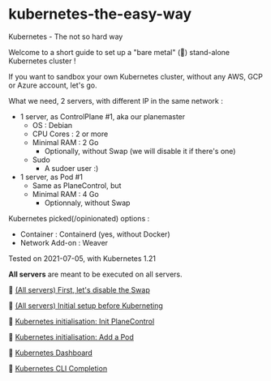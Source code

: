 # kubernetes-the-easy-way

Kubernetes - The not so hard way

Welcome to a short guide to set up a "bare metal" (:metal:) stand-alone Kubernetes cluster !

If you want to sandbox your own Kubernetes cluster, without any AWS, GCP or Azure account, let's go.

What we need, 2 servers, with different IP in the same network :
 * 1 server, as ControlPlane #1, aka our planemaster
   * OS : Debian
   * CPU Cores : 2 or more
   * Minimal RAM : 2 Go
     * Optionally, without Swap (we will disable it if there's one)
   * Sudo
     * A sudoer user :)
 * 1 server, as Pod #1
   * Same as PlaneControl, but
   * Minimal RAM : 4 Go
     * Optionnaly, without Swap

Kubernetes picked(/opinionated) options :
 * Container : Containerd (yes, without Docker)
 * Network Add-on : Weaver

Tested on 2021-07-05, with Kubernetes 1.21

**All servers** are meant to be executed on all servers.

:footprints: [(All servers) First, let's disable the Swap](00_InitialSteps_All_DisableSwap.md)

:footprints: [(All servers) Initial setup before Kuberneting](01_InitialSteps_All_Install.md)

:footprints: [Kubernetes initialisation: Init PlaneControl](02_Kubernetes_Init.md)

:footprints: [Kubernetes initialisation: Add a Pod](03_Kubernetes_Pod_Join.md)

:footprints: [Kubernetes Dashboard](04_Kubernetes_Dashboard.md)

:footprints: [Kubernetes CLI Completion](05_Kubernetes_CLI_Completion.md)

